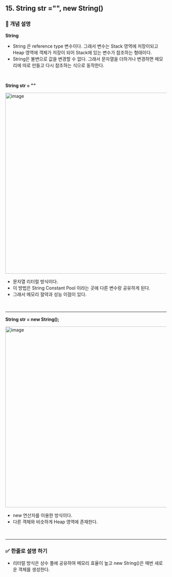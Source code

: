 ## 15. String str ="", new String()

### 🧠 개념 설명

**String**
- String 은 reference type 변수이다. 그래서 변수는 Stack 영역에 저장이되고 Heap 영역에 객체가 저장이 되어 Stack에 있는 변수가 참조하는 형태이다.
- String은 불변으로 값을 변경할 수 없다. 그래서 문자열을 더하거나 변경하면 메모리에 따로 만들고 다시 참조하는 식으로 동작한다.

<br/>

**String str = ""**

<img width="868" height="565" alt="image" src="https://github.com/user-attachments/assets/db7d7295-2fac-467f-8a94-6e4a80cf1065" />

- 문자열 리터럴 방식이다.
- 이 방법은 String Constant Pool 이라는 곳에 다른 변수랑 공유하게 된다.
- 그래서 메모리 절약과 성능 이점이 있다.

<br/>

---

**String str = new String();**

<img width="868" height="565" alt="image" src="https://github.com/user-attachments/assets/357d998c-debc-4f84-872a-fb4573255fcc" />

- new 연산자를 이용한 방식이다.
- 다른 객체와 비슷하게 Heap 영역에 존재한다.

<br/>



---
### ✅ 한줄로 설명 하기

- 리터럴 방식은 상수 풀에 공유하여 메모리 효율이 높고 new String()은 매번 새로운 객체를 생성한다. 
